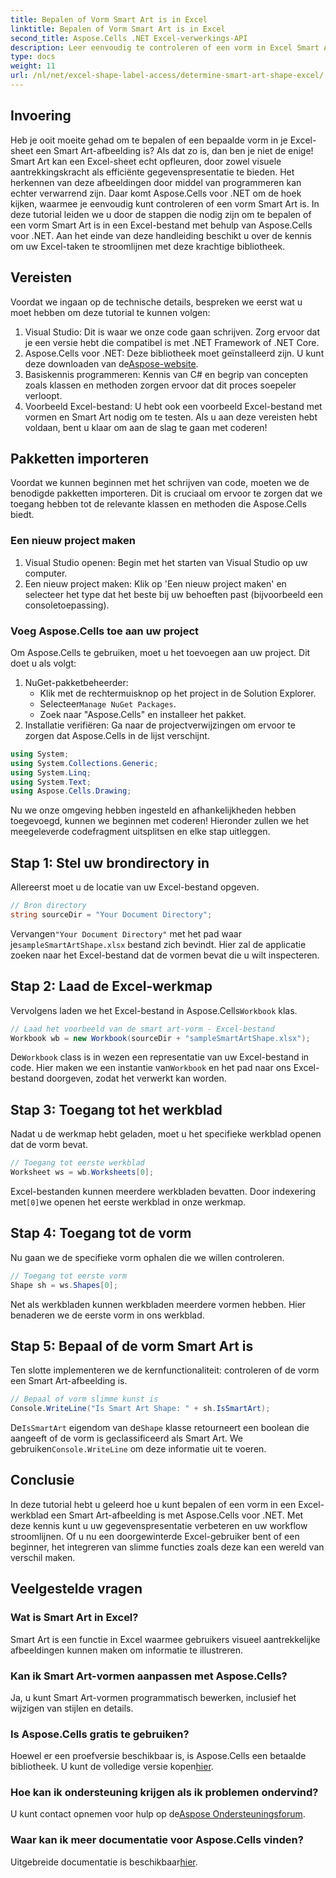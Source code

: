 ```yaml
---
title: Bepalen of Vorm Smart Art is in Excel
linktitle: Bepalen of Vorm Smart Art is in Excel
second_title: Aspose.Cells .NET Excel-verwerkings-API
description: Leer eenvoudig te controleren of een vorm in Excel Smart Art is met Aspose.Cells voor .NET met deze stapsgewijze handleiding. Perfect voor het automatiseren van Excel-taken.
type: docs
weight: 11
url: /nl/net/excel-shape-label-access/determine-smart-art-shape-excel/
---
```

## Invoering
Heb je ooit moeite gehad om te bepalen of een bepaalde vorm in je Excel-sheet een Smart Art-afbeelding is? Als dat zo is, dan ben je niet de enige! Smart Art kan een Excel-sheet echt opfleuren, door zowel visuele aantrekkingskracht als efficiënte gegevenspresentatie te bieden. Het herkennen van deze afbeeldingen door middel van programmeren kan echter verwarrend zijn. Daar komt Aspose.Cells voor .NET om de hoek kijken, waarmee je eenvoudig kunt controleren of een vorm Smart Art is. 
In deze tutorial leiden we u door de stappen die nodig zijn om te bepalen of een vorm Smart Art is in een Excel-bestand met behulp van Aspose.Cells voor .NET. Aan het einde van deze handleiding beschikt u over de kennis om uw Excel-taken te stroomlijnen met deze krachtige bibliotheek.
## Vereisten
Voordat we ingaan op de technische details, bespreken we eerst wat u moet hebben om deze tutorial te kunnen volgen:
1. Visual Studio: Dit is waar we onze code gaan schrijven. Zorg ervoor dat je een versie hebt die compatibel is met .NET Framework of .NET Core.
2. Aspose.Cells voor .NET: Deze bibliotheek moet geïnstalleerd zijn. U kunt deze downloaden van de[Aspose-website](https://releases.aspose.com/cells/net/).
3. Basiskennis programmeren: Kennis van C# en begrip van concepten zoals klassen en methoden zorgen ervoor dat dit proces soepeler verloopt.
4. Voorbeeld Excel-bestand: U hebt ook een voorbeeld Excel-bestand met vormen en Smart Art nodig om te testen.
Als u aan deze vereisten hebt voldaan, bent u klaar om aan de slag te gaan met coderen!
## Pakketten importeren
Voordat we kunnen beginnen met het schrijven van code, moeten we de benodigde pakketten importeren. Dit is cruciaal om ervoor te zorgen dat we toegang hebben tot de relevante klassen en methoden die Aspose.Cells biedt.
### Een nieuw project maken
1. Visual Studio openen:
   Begin met het starten van Visual Studio op uw computer.
2. Een nieuw project maken:
   Klik op 'Een nieuw project maken' en selecteer het type dat het beste bij uw behoeften past (bijvoorbeeld een consoletoepassing).
### Voeg Aspose.Cells toe aan uw project
Om Aspose.Cells te gebruiken, moet u het toevoegen aan uw project. Dit doet u als volgt:
1. NuGet-pakketbeheerder:
   - Klik met de rechtermuisknop op het project in de Solution Explorer.
   -  Selecteer`Manage NuGet Packages`.
   - Zoek naar "Aspose.Cells" en installeer het pakket.
2. Installatie verifiëren:
   Ga naar de projectverwijzingen om ervoor te zorgen dat Aspose.Cells in de lijst verschijnt. 
```csharp
using System;
using System.Collections.Generic;
using System.Linq;
using System.Text;
using Aspose.Cells.Drawing;
```
Nu we onze omgeving hebben ingesteld en afhankelijkheden hebben toegevoegd, kunnen we beginnen met coderen! Hieronder zullen we het meegeleverde codefragment uitsplitsen en elke stap uitleggen.
## Stap 1: Stel uw brondirectory in
Allereerst moet u de locatie van uw Excel-bestand opgeven.
```csharp
// Bron directory
string sourceDir = "Your Document Directory";
```
 Vervangen`"Your Document Directory"` met het pad waar je`sampleSmartArtShape.xlsx` bestand zich bevindt. Hier zal de applicatie zoeken naar het Excel-bestand dat de vormen bevat die u wilt inspecteren.
## Stap 2: Laad de Excel-werkmap
 Vervolgens laden we het Excel-bestand in Aspose.Cells`Workbook` klas.
```csharp
// Laad het voorbeeld van de smart art-vorm - Excel-bestand
Workbook wb = new Workbook(sourceDir + "sampleSmartArtShape.xlsx");
```
 De`Workbook` class is in wezen een representatie van uw Excel-bestand in code. Hier maken we een instantie van`Workbook` en het pad naar ons Excel-bestand doorgeven, zodat het verwerkt kan worden.
## Stap 3: Toegang tot het werkblad
Nadat u de werkmap hebt geladen, moet u het specifieke werkblad openen dat de vorm bevat.
```csharp
// Toegang tot eerste werkblad
Worksheet ws = wb.Worksheets[0];
```
 Excel-bestanden kunnen meerdere werkbladen bevatten. Door indexering met`[0]`we openen het eerste werkblad in onze werkmap. 
## Stap 4: Toegang tot de vorm
Nu gaan we de specifieke vorm ophalen die we willen controleren.
```csharp
// Toegang tot eerste vorm
Shape sh = ws.Shapes[0];
```
Net als werkbladen kunnen werkbladen meerdere vormen hebben. Hier benaderen we de eerste vorm in ons werkblad. 
## Stap 5: Bepaal of de vorm Smart Art is
Ten slotte implementeren we de kernfunctionaliteit: controleren of de vorm een Smart Art-afbeelding is.
```csharp
// Bepaal of vorm slimme kunst is
Console.WriteLine("Is Smart Art Shape: " + sh.IsSmartArt);
```
 De`IsSmartArt` eigendom van de`Shape` klasse retourneert een boolean die aangeeft of de vorm is geclassificeerd als Smart Art. We gebruiken`Console.WriteLine` om deze informatie uit te voeren. 
## Conclusie
In deze tutorial hebt u geleerd hoe u kunt bepalen of een vorm in een Excel-werkblad een Smart Art-afbeelding is met Aspose.Cells voor .NET. Met deze kennis kunt u uw gegevenspresentatie verbeteren en uw workflow stroomlijnen. Of u nu een doorgewinterde Excel-gebruiker bent of een beginner, het integreren van slimme functies zoals deze kan een wereld van verschil maken. 
## Veelgestelde vragen
### Wat is Smart Art in Excel?
Smart Art is een functie in Excel waarmee gebruikers visueel aantrekkelijke afbeeldingen kunnen maken om informatie te illustreren.
### Kan ik Smart Art-vormen aanpassen met Aspose.Cells?
Ja, u kunt Smart Art-vormen programmatisch bewerken, inclusief het wijzigen van stijlen en details.
### Is Aspose.Cells gratis te gebruiken?
 Hoewel er een proefversie beschikbaar is, is Aspose.Cells een betaalde bibliotheek. U kunt de volledige versie kopen[hier](https://purchase.aspose.com/buy).
### Hoe kan ik ondersteuning krijgen als ik problemen ondervind?
 U kunt contact opnemen voor hulp op de[Aspose Ondersteuningsforum](https://forum.aspose.com/c/cells/9).
### Waar kan ik meer documentatie voor Aspose.Cells vinden?
 Uitgebreide documentatie is beschikbaar[hier](https://reference.aspose.com/cells/net/).